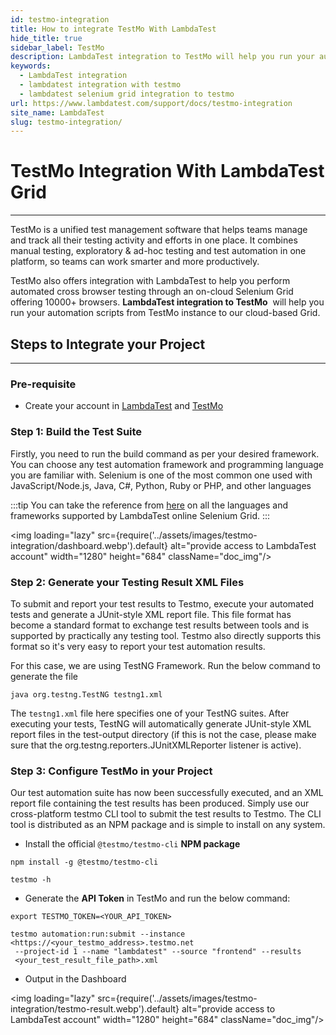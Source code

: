 ```yaml
---
id: testmo-integration
title: How to integrate TestMo With LambdaTest
hide_title: true
sidebar_label: TestMo
description: LambdaTest integration to TestMo will help you run your automation scripts from TestMo instance to our cloud-based Grid.
keywords:
  - LambdaTest integration
  - lambdatest integration with testmo
  - lambdatest selenium grid integration to testmo
url: https://www.lambdatest.com/support/docs/testmo-integration
site_name: LambdaTest
slug: testmo-integration/
---
```

<script type="application/ld+json"
      dangerouslySetInnerHTML={{ __html: JSON.stringify({
       "@context": "https://schema.org",
        "@type": "BreadcrumbList",
        "itemListElement": [{
          "@type": "ListItem",
          "position": 1,
          "name": "LambdaTest",
          "item": "https://www.lambdatest.com"
        },{
          "@type": "ListItem",
          "position": 2,
          "name": "Support",
          "item": "https://www.lambdatest.com/support/docs/"
        },{
          "@type": "ListItem",
          "position": 3,
          "name": "TestMo Integration",
          "item": "https://www.lambdatest.com/support/docs/testmo-integration/"
        }]
      })
    }}
></script>

# TestMo Integration With LambdaTest Grid
***

TestMo is a unified test management software that helps teams manage and track all their testing activity and efforts in one place. It combines manual testing, exploratory & ad-hoc testing and test automation in one platform, so teams can work smarter and more productively.

TestMo also offers integration with LambdaTest to help you perform automated cross browser testing through an on-cloud Selenium Grid offering 10000+ browsers. **LambdaTest integration to TestMo**  will help you run your automation scripts from TestMo instance to our cloud-based Grid.

## Steps to Integrate your Project
***

### Pre-requisite

- Create your account in [LambdaTest](https://accounts.lambdatest.com/dashboard) and [TestMo](https://manage.testmo.com/trial)

### Step 1: Build the Test Suite
Firstly, you need to run the build command as per your desired framework. You can choose any test automation framework and programming language you are familiar with. Selenium is one of the most common one used with JavaScript/Node.js, Java, C#, Python, Ruby or PHP, and other languages

:::tip
You can take the reference from [here](https://www.lambdatest.com/support/docs/getting-started-with-lambdatest-automation/#supported-languages-and-frameworks) on all the languages and frameworks supported by LambdaTest online Selenium Grid.
:::

<img loading="lazy" src={require('../assets/images/testmo-integration/dashboard.webp').default} alt="provide access to LambdaTest account" width="1280" height="684" className="doc_img"/>

### Step 2: Generate your Testing Result XML Files
To submit and report your test results to Testmo, execute your automated tests and generate a JUnit-style XML report file. This file format has become a standard format to exchange test results between tools and is supported by practically any testing tool. Testmo also directly supports this format so it's very easy to report your test automation results.

For this case, we are using TestNG Framework. Run the below command to generate the file

```
java org.testng.TestNG testng1.xml
```

The `testng1.xml` file here specifies one of your TestNG suites. After executing your tests, TestNG will automatically generate JUnit-style XML report files in the test-output directory (if this is not the case, please make sure that the org.testng.reporters.JUnitXMLReporter listener is active).

### Step 3: Configure TestMo in your Project

Our test automation suite has now been successfully executed, and an XML report file containing the test results has been produced. Simply use our cross-platform testmo CLI tool to submit the test results to Testmo. The CLI tool is distributed as an NPM package and is simple to install on any system.

- Install the official `@testmo/testmo-cli` **NPM package**

```
npm install -g @testmo/testmo-cli

testmo -h
```
- Generate the **API Token** in TestMo and run the below command:

```
export TESTMO_TOKEN=<YOUR_API_TOKEN>
```

```
testmo automation:run:submit --instance <https://<your_testmo_address>.testmo.net
 --project-id 1 --name "lambdatest" --source "frontend" --results 
 <your_test_result_file_path>.xml
```

- Output in the Dashboard

<img loading="lazy" src={require('../assets/images/testmo-integration/testmo-result.webp').default} alt="provide access to LambdaTest account" width="1280" height="684" className="doc_img"/>